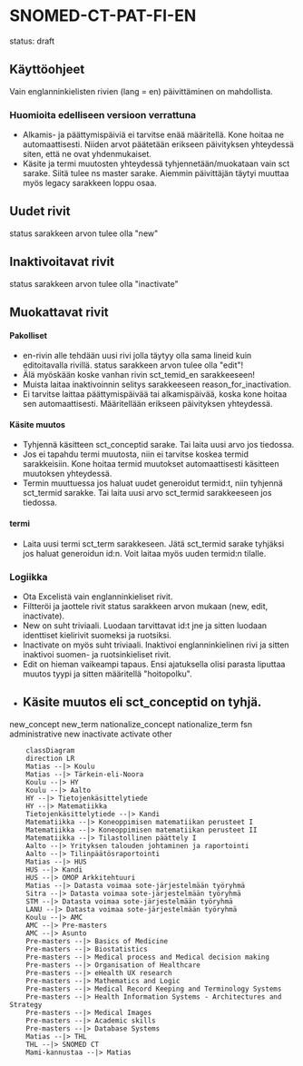 # SNOMED-CT-PAT-FI-EN
status: draft


## Käyttöohjeet
Vain englanninkielisten rivien (lang = en) päivittäminen on mahdollista.

### Huomioita edelliseen versioon verrattuna
- Alkamis- ja päättymispäiviä ei tarvitse enää määritellä. Kone hoitaa ne automaattisesti. Niiden arvot päätetään erikseen päivityksen yhteydessä siten, että ne ovat yhdenmukaiset.
- Käsite ja termi muutosten yhteydessä tyhjennetään/muokataan vain sct sarake. Siitä tulee ns master sarake. Aiemmin päivittäjän täytyi muuttaa myös legacy sarakkeen loppu osaa.


## Uudet rivit
status sarakkeen arvon tulee olla "new"

## Inaktivoitavat rivit
status sarakkeen arvon tulee olla "inactivate"

## Muokattavat rivit

#### Pakolliset
- en-rivin alle tehdään uusi rivi jolla täytyy olla sama lineid kuin editoitavalla rivillä. status sarakkeen arvon tulee olla "edit"!
- Älä myöskään koske vanhan rivin sct_temid_en sarakkeeseen!
- Muista laitaa inaktivoinnin selitys sarakkeeseen reason_for_inactivation.
- Ei tarvitse laittaa päättymispäivää tai alkamispäivää, koska kone hoitaa sen automaattisesti. Määritellään erikseen päivityksen yhteydessä.

#### Käsite muutos
- Tyhjennä käsitteen sct_conceptid sarake. Tai laita uusi arvo jos tiedossa.
- Jos ei tapahdu termi muutosta, niin ei tarvitse koskea termid sarakkeisiin. Kone hoitaa termid muutokset automaattisesti käsitteen muutoksen yhteydessä.
- Termin muuttuessa jos haluat uudet generoidut termid:t, niin tyhjennä sct_termid sarakke. Tai laita uusi arvo sct_termid sarakkeeseen jos tiedossa.

#### termi
- Laita uusi termi sct_term sarakkeseen. Jätä sct_termid sarake tyhjäksi jos haluat generoidun id:n. Voit laitaa myös uuden termid:n tilalle.


### Logiikka
- Ota Excelistä vain englanninkieliset rivit.
- Filtteröi ja jaottele rivit status sarakkeen arvon mukaan (new, edit, inactivate).
- New on suht triviaali. Luodaan tarvittavat id:t jne ja sitten luodaan identtiset kielirivit suomeksi ja ruotsiksi.
- Inactivate on myös suht triviaali. Inaktivoi englanninkielinen rivi ja sitten inaktivoi suomen- ja ruotsinkieliset rivit.
- Edit on hieman vaikeampi tapaus. Ensi ajatuksella olisi parasta liputtaa muutos tyypi ja sitten määritellä "hoitopolku".
- Käsite muutos eli sct_conceptid on tyhjä. 
    - 


new_concept
new_term
nationalize_concept
nationalize_term
fsn
administrative
new
inactivate
activate
other



```mermaid
    classDiagram
    direction LR
    Matias --|> Koulu
    Matias --|> Tärkein-eli-Noora
    Koulu --|> HY
    Koulu --|> Aalto
    HY --|> Tietojenkäsittelytiede
    HY --|> Matematiikka
    Tietojenkäsittelytiede --|> Kandi
    Matematiikka --|> Koneoppimisen matematiikan perusteet I
    Matematiikka --|> Koneoppimisen matematiikan perusteet II
    Matematiikka --|> Tilastollinen päättely I
    Aalto --|> Yrityksen talouden johtaminen ja raportointi
    Aalto --|> Tilinpäätösraportointi
    Matias --|> HUS
    HUS --|> Kandi
    HUS --|> OMOP Arkkitehtuuri
    Matias --|> Datasta voimaa sote-järjestelmään työryhmä
    Sitra --|> Datasta voimaa sote-järjestelmään työryhmä
    STM --|> Datasta voimaa sote-järjestelmään työryhmä
    LANU --|> Datasta voimaa sote-järjestelmään työryhmä
    Koulu --|> AMC
    AMC --|> Pre-masters
    AMC --|> Asunto
    Pre-masters --|> Basics of Medicine
    Pre-masters --|> Biostatistics
    Pre-masters --|> Medical process and Medical decision making
    Pre-masters --|> Organisation of Healthcare
    Pre-masters --|> eHealth UX research 
    Pre-masters --|> Mathematics and Logic
    Pre-masters --|> Medical Record Keeping and Terminology Systems
    Pre-masters --|> Health Information Systems - Architectures and Strategy
    Pre-masters --|> Medical Images
    Pre-masters --|> Academic skills
    Pre-masters --|> Database Systems
    Matias --|> THL
    THL --|> SNOMED CT
    Mami-kannustaa --|> Matias
```

